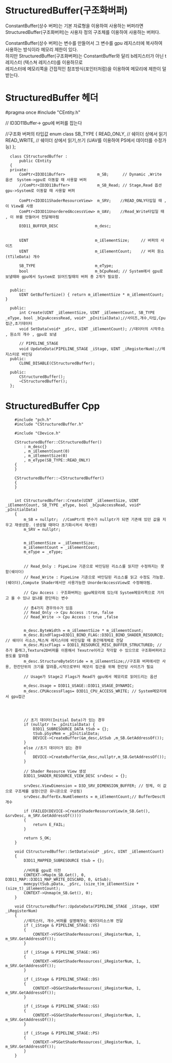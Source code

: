 StructuredBuffer(구조화버퍼)
=============================
ConstantBuffer(상수 버퍼)는 기본 자료형을 이용하여 사용하는 버퍼라면  
StructuredBuffer(구조화버퍼)는 사용자 정의 구조체를 이용하여 사용하는 버퍼다.  
  
ConstantBuffer(상수 버퍼)는 변수를 만들어서 그 변수를 gpu 레지스터에 복사하여 사용하는 방식이라 메모리 제한이 있다.  
하지만 StructuredBuffer(구조화버퍼)는 ConstantBuffer와 달리 b레지스터가 아닌 t레지스터 (텍스쳐 레지스터)를 이용하므로  
레지스터에 메모리쪽을 간접적인 참조방식(포인터처럼)을 이용하여 메모리에 제한이 덜 받는다.  


StructuredBuffer 헤더
======================
#pragma once
#include "CEntity.h"

// ID3D11Buffer-> gpu에 버퍼를 잡는다

//구조화 버퍼의 타입값
      enum class SB_TYPE
      {
          READ_ONLY,          // 쉐이더 상에서 읽기
          READ_WRITE,         // 쉐이더 상에서 읽기,쓰기 (UAV를 이용하여 PS에서 데이터를 수정가능)
      };
      
      
      class CStructuredBuffer :
          public CEntity
      {
      private:
          ComPtr<ID3D11Buffer>              m_SB;      // Dynamic ,Write 옵션  System->gpu로 이동할 때 사용할 버퍼
          //ComPtr<ID3D11Buffer>            m_SB_Read; // Stage,Read 옵션      gpu->System로 이동할 때 사용할 버퍼
      
          ComPtr<ID3D11ShaderResourceView>  m_SRV;    //READ_ONLY타입일 때 , 이 View를 사용
          ComPtr<ID3D11UnorderedAccessView> m_UAV;    //Read_Write타입일 때 , 이 뷰를 만들어서 전달해야됨
      
          D3D11_BUFFER_DESC                m_desc;
      
          
          UINT                             m_iElementSize;     // 버퍼의 사이즈
          UINT                             m_iElementCount;    // 버퍼 원소(tTileData) 개수
       
          SB_TYPE                          m_eType;
          bool                             m_bCpuRead; // System에서 gpu로 보낼때와 gpu에서 System로 읽어드릴때의 버퍼 총 2개가 필요함.
      
          
      public:
          UINT GetBufferSize() { return m_iElementSize * m_iElementCount; }
      
      public:
          int Create(UINT _iElementSize, UINT _iElementCount, SB_TYPE _eType, bool _bCpuAccessRead, void* _pInitialData);//사이즈,개수,타입,Cpu접근,초기데이터
          void SetData(void* _pSrc, UINT _iElementCount); //데이터의 시작주소 , 원소의 개수 , gpu로 보냄
      
          // PIPELINE_STAGE
          void UpdateData(PIPELINE_STAGE _iStage, UINT _iRegisterNum);//레지스터로 바인딩
      public:
          CLONE_DISABLE(CStructuredBuffer);
      
      public:
          CStructuredBuffer();
          ~CStructuredBuffer();
      };
      



StructuredBuffer Cpp
====================

        #include "pch.h"
        #include "CStructuredBuffer.h"
        
        #include "CDevice.h"
        
        CStructuredBuffer::CStructuredBuffer()
            : m_desc{}
            , m_iElementCount(0)
            , m_iElementSize(0)
            , m_eType(SB_TYPE::READ_ONLY)
        {
        }
        
        CStructuredBuffer::~CStructuredBuffer()
        {
        }
        
        
        int CStructuredBuffer::Create(UINT _iElementSize, UINT _iElementCount, SB_TYPE _eType, bool _bCpuAccessRead, void* _pInitialData)
        {
            m_SB = nullptr;  //ComPtr의 변수가 nullptr가 되면 기존에 있던 값을 지우고 재생성함. (생성될 때마다 초기화시켜서 재사용)
            m_SRV = nullptr;
        
        
            m_iElementSize = _iElementSize;
            m_iElementCount = _iElementCount;
            m_eType = _eType;
        
            
            // Read_Only : PipeLine 기준으로 바인딩된 리소스를 읽지만 수정하지는 못함(쉐이더)
            // Read_Write : PipeLine 기준으로 바인딩된 리소스를 읽고 수정도 가능함.(쉐이더),Compute Shader에서만 사용가능한 UnorderAccessView로 수정해야됨.
        
            // Cpu Access : 구조화버퍼는 gpu메모리에 있는데 System메모리쪽으로 가지고 올 수 있냐 없냐를 판단하는 변수
            
            // 총4가지 경우의수가 있음
            // Read_Only -> Cpu Access :true, false
            // Read_Write -> Cpu Access : true ,false
            
        
            m_desc.ByteWidth = m_iElementSize * m_iElementCount;
            m_desc.BindFlags=D3D11_BIND_FLAG::D3D11_BIND_SHADER_RESOURCE; // 쉐이더 리소스,텍스쳐 레지스터에 바인딩할 때 중간매개체로 전달
            m_desc.MiscFlags = D3D11_RESOURCE_MISC_BUFFER_STRUCTURED; // 추가 플래그,Texture2D버퍼를 이용해서 Texutre이라고 착각할 수 있으므로 구조화버퍼라고 용도를 알려줌
            m_desc.StructureByteStride = m_iElementSize;//구조화 버퍼에서만 사용, 한칸단위의 크기를 알려줌,시작으로부터 메모리 접근을 위해 한칸당 사이즈가 필요
        
            // Usage가 Stage고 Flags가 Read가 gpu에서 메모리로 읽어드리는 옵션
        
            m_desc.Usage = D3D11_USAGE::D3D11_USAGE_DYNAMIC;
            m_desc.CPUAccessFlags= D3D11_CPU_ACCESS_WRITE; // System메모리에서 gpu접근
        
            
            
            
            // 초기 데이터(Initial Data)가 있는 경우
            if (nullptr != _pInitialData) {
                D3D11_SUBRESOURCE_DATA tSub = {};
                tSub.pSysMem = _pInitialData;
                DEVICE->CreateBuffer(&m_desc,&tSub ,m_SB.GetAddressOf());
            }
            else //초기 데이터가 없는 경우
            {
                DEVICE->CreateBuffer(&m_desc,nullptr,m_SB.GetAddressOf());
            }
        
            // Shader Resource View 생성
            D3D11_SHADER_RESOURCE_VIEW_DESC srvDesc = {};
        
            srvDesc.ViewDimension = D3D_SRV_DIMENSION_BUFFER; // 정체, 이 값으로 구조체를 설정(안은 유니온으로 구성됨)
            srvDesc.BufferEx.NumElements = m_iElementCount;// BufferDesc의 개수
        
            if (FAILED(DEVICE->CreateShaderResourceView(m_SB.Get(), &srvDesc, m_SRV.GetAddressOf())))
            {
                return E_FAIL;
            }
        
            return S_OK;
        }
        
        void CStructuredBuffer::SetData(void* _pSrc, UINT _iElementCount)
        {
            D3D11_MAPPED_SUBRESOURCE tSub = {};
        
            //버퍼를 gpu로 이전
            CONTEXT->Map(m_SB.Get(), 0, D3D11_MAP::D3D11_MAP_WRITE_DISCARD, 0, &tSub);
            memcpy(tSub.pData, _pSrc, (size_t)m_iElementSize * (size_t)_iElementCount);
            CONTEXT->Unmap(m_SB.Get(), 0);
        }
        
        void CStructuredBuffer::UpdateData(PIPELINE_STAGE _iStage, UINT _iRegisterNum)
        {
            //레지스터, 개수,버퍼를 설명해주는 쉐이더리소스뷰 전달
            if (_iStage & PIPELINE_STAGE::VS)
            {
                CONTEXT->VSGetShaderResources(_iRegisterNum, 1, m_SRV.GetAddressOf()); 
            }
        
            if (_iStage & PIPELINE_STAGE::HS)
            {
                CONTEXT->HSGetShaderResources(_iRegisterNum, 1, m_SRV.GetAddressOf()); 
            }
        
            if (_iStage & PIPELINE_STAGE::DS)
            {
                CONTEXT->DSGetShaderResources(_iRegisterNum, 1, m_SRV.GetAddressOf()); 
            }
        
            if (_iStage & PIPELINE_STAGE::GS)
            {
                CONTEXT->GSGetShaderResources(_iRegisterNum, 1, m_SRV.GetAddressOf()); 
            }
        
            if (_iStage & PIPELINE_STAGE::PS)
            {
                CONTEXT->PSGetShaderResources(_iRegisterNum, 1, m_SRV.GetAddressOf()); 
            }
        }
